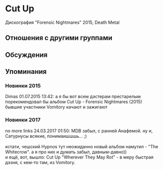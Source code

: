 # Cut Up

Дискография
"Forensic Nightmares" 2015, Death Metal

## Отношения с другими группами


## Обсуждения


## Упоминания

### Новинки 2015

Dimas 01.07.2015 13:42:
а я бы вот всем дэстерам престарелым порекомендовал бы альбом Cut Up - Forensic Nightmares (2015)<BR>бывшие участники Vomitory качают и зажигают

### Новинки 2017

no more links 24.03.2017 01:50:
MDB забыл, с ранней Анафемой. ну и, Сатурнусы всякие, понимаишшшь... ;)<BR><BR>кстати, чешский Hypnos тут неожиданно новый альбом намутил - "The Whitecrow". а я про них и думать забыл, давным-давно))<BR>и ещё, вот, вышло: Cut Up "Wherever They May Rot" - в меру быстрая дэзня, с кем-то там, из Vomitory. 

